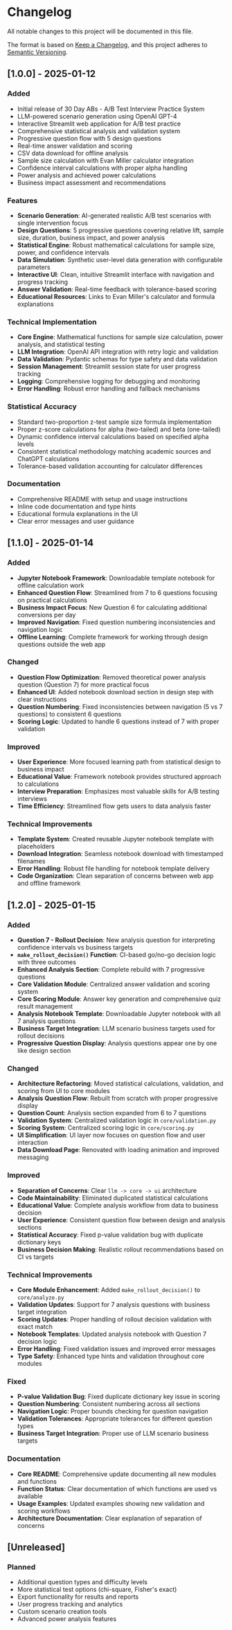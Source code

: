 # Changelog

All notable changes to this project will be documented in this file.

The format is based on [Keep a Changelog](https://keepachangelog.com/en/1.0.0/),
and this project adheres to [Semantic Versioning](https://semver.org/spec/v2.0.0.html).

## [1.0.0] - 2025-01-12

### Added
- Initial release of 30 Day ABs - A/B Test Interview Practice System
- LLM-powered scenario generation using OpenAI GPT-4
- Interactive Streamlit web application for A/B test practice
- Comprehensive statistical analysis and validation system
- Progressive question flow with 5 design questions
- Real-time answer validation and scoring
- CSV data download for offline analysis
- Sample size calculation with Evan Miller calculator integration
- Confidence interval calculations with proper alpha handling
- Power analysis and achieved power calculations
- Business impact assessment and recommendations

### Features
- **Scenario Generation**: AI-generated realistic A/B test scenarios with single intervention focus
- **Design Questions**: 5 progressive questions covering relative lift, sample size, duration, business impact, and power analysis
- **Statistical Engine**: Robust mathematical calculations for sample size, power, and confidence intervals
- **Data Simulation**: Synthetic user-level data generation with configurable parameters
- **Interactive UI**: Clean, intuitive Streamlit interface with navigation and progress tracking
- **Answer Validation**: Real-time feedback with tolerance-based scoring
- **Educational Resources**: Links to Evan Miller's calculator and formula explanations

### Technical Implementation
- **Core Engine**: Mathematical functions for sample size calculation, power analysis, and statistical testing
- **LLM Integration**: OpenAI API integration with retry logic and validation
- **Data Validation**: Pydantic schemas for type safety and data validation
- **Session Management**: Streamlit session state for user progress tracking
- **Logging**: Comprehensive logging for debugging and monitoring
- **Error Handling**: Robust error handling and fallback mechanisms

### Statistical Accuracy
- Standard two-proportion z-test sample size formula implementation
- Proper z-score calculations for alpha (two-tailed) and beta (one-tailed)
- Dynamic confidence interval calculations based on specified alpha levels
- Consistent statistical methodology matching academic sources and ChatGPT calculations
- Tolerance-based validation accounting for calculator differences

### Documentation
- Comprehensive README with setup and usage instructions
- Inline code documentation and type hints
- Educational formula explanations in the UI
- Clear error messages and user guidance

## [1.1.0] - 2025-01-14

### Added
- **Jupyter Notebook Framework**: Downloadable template notebook for offline calculation work
- **Enhanced Question Flow**: Streamlined from 7 to 6 questions focusing on practical calculations
- **Business Impact Focus**: New Question 6 for calculating additional conversions per day
- **Improved Navigation**: Fixed question numbering inconsistencies and navigation logic
- **Offline Learning**: Complete framework for working through design questions outside the web app

### Changed
- **Question Flow Optimization**: Removed theoretical power analysis question (Question 7) for more practical focus
- **Enhanced UI**: Added notebook download section in design step with clear instructions
- **Question Numbering**: Fixed inconsistencies between navigation (5 vs 7 questions) to consistent 6 questions
- **Scoring Logic**: Updated to handle 6 questions instead of 7 with proper validation

### Improved
- **User Experience**: More focused learning path from statistical design to business impact
- **Educational Value**: Framework notebook provides structured approach to calculations
- **Interview Preparation**: Emphasizes most valuable skills for A/B testing interviews
- **Time Efficiency**: Streamlined flow gets users to data analysis faster

### Technical Improvements
- **Template System**: Created reusable Jupyter notebook template with placeholders
- **Download Integration**: Seamless notebook download with timestamped filenames
- **Error Handling**: Robust file handling for notebook template delivery
- **Code Organization**: Clean separation of concerns between web app and offline framework

## [1.2.0] - 2025-01-15

### Added
- **Question 7 - Rollout Decision**: New analysis question for interpreting confidence intervals vs business targets
- **`make_rollout_decision()` Function**: CI-based go/no-go decision logic with three outcomes
- **Enhanced Analysis Section**: Complete rebuild with 7 progressive questions
- **Core Validation Module**: Centralized answer validation and scoring system
- **Core Scoring Module**: Answer key generation and comprehensive quiz result management
- **Analysis Notebook Template**: Downloadable Jupyter notebook with all 7 analysis questions
- **Business Target Integration**: LLM scenario business targets used for rollout decisions
- **Progressive Question Display**: Analysis questions appear one by one like design section

### Changed
- **Architecture Refactoring**: Moved statistical calculations, validation, and scoring from UI to core modules
- **Analysis Question Flow**: Rebuilt from scratch with proper progressive display
- **Question Count**: Analysis section expanded from 6 to 7 questions
- **Validation System**: Centralized validation logic in `core/validation.py`
- **Scoring System**: Centralized scoring logic in `core/scoring.py`
- **UI Simplification**: UI layer now focuses on question flow and user interaction
- **Data Download Page**: Renovated with loading animation and improved messaging

### Improved
- **Separation of Concerns**: Clear `llm -> core -> ui` architecture
- **Code Maintainability**: Eliminated duplicated statistical calculations
- **Educational Value**: Complete analysis workflow from data to business decision
- **User Experience**: Consistent question flow between design and analysis sections
- **Statistical Accuracy**: Fixed p-value validation bug with duplicate dictionary keys
- **Business Decision Making**: Realistic rollout recommendations based on CI vs targets

### Technical Improvements
- **Core Module Enhancement**: Added `make_rollout_decision()` to `core/analyze.py`
- **Validation Updates**: Support for 7 analysis questions with business target integration
- **Scoring Updates**: Proper handling of rollout decision validation with exact match
- **Notebook Templates**: Updated analysis notebook with Question 7 decision logic
- **Error Handling**: Fixed validation issues and improved error messages
- **Type Safety**: Enhanced type hints and validation throughout core modules

### Fixed
- **P-value Validation Bug**: Fixed duplicate dictionary key issue in scoring
- **Question Numbering**: Consistent numbering across all sections
- **Navigation Logic**: Proper bounds checking for question navigation
- **Validation Tolerances**: Appropriate tolerances for different question types
- **Business Target Integration**: Proper use of LLM scenario business targets

### Documentation
- **Core README**: Comprehensive update documenting all new modules and functions
- **Function Status**: Clear documentation of which functions are used vs available
- **Usage Examples**: Updated examples showing new validation and scoring workflows
- **Architecture Documentation**: Clear explanation of separation of concerns

## [Unreleased]

### Planned
- Additional question types and difficulty levels
- More statistical test options (chi-square, Fisher's exact)
- Export functionality for results and reports
- User progress tracking and analytics
- Custom scenario creation tools
- Advanced power analysis features

